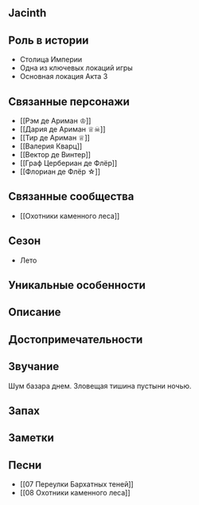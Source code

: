 ## Jacinth

## Роль в истории

* Столица Империи
* Одна из ключевых локаций игры
* Основная локация Акта 3

## Связанные персонажи

* [[Рэм де Ариман ♔]]
* [[Дария де Ариман ♕☠]]
* [[Тир де Ариман ♕]]
* [[Валерия Кварц]]
* [[Вектор де Винтер]]
* [[Граф Цербериан де Флёр]]
* [[Флориан де Флёр ☆]]

## Связанные сообщества

* [[Охотники каменного леса]]

## Сезон

* Лето

## Уникальные особенности


## Описание


## Достопримечательности


## Звучание

Шум базара днем. Зловещая тишина пустыни ночью.

## Запах


## Заметки


## Песни

* [[07 Переулки Бархатных теней]]
* [[08 Охотники каменного леса]]
